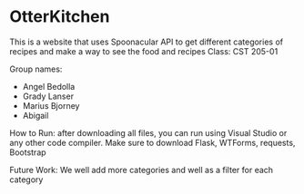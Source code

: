 # OtterKitchen
This is a website that uses Spoonacular API to get different categories of recipes and make a way to see the food and recipes
Class: CST 205-01

Group names: 
* Angel Bedolla
* Grady Lanser
* Marius Bjorney
* Abigail

How to Run: after downloading all files, you can run using Visual Studio or any other code compiler. Make sure to download Flask, WTForms, requests, Bootstrap

Future Work: We well add more categories and well as a filter for each category

